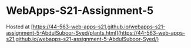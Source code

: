 # WebApps-S21-Assignment-5
Hosted at [https://44-563-web-apps-s21.github.io/webapps-s21-assignment-5-AbdulSuboor-Syed/plants.html](https://44-563-web-apps-s21.github.io/webapps-s21-assignment-5-AbdulSuboor-Syed/)